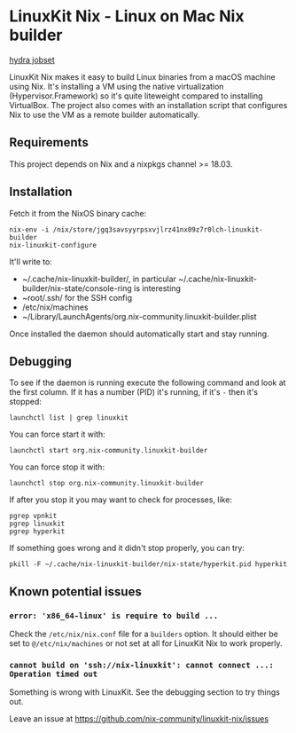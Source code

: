 # LinuxKit Nix - Linux on Mac Nix builder

[hydra jobset](https://hydra.nixos.org/jobset/linux-on-mac-builder/master)

LinuxKit Nix makes it easy to build Linux binaries from a macOS machine using
Nix. It's installing a VM using the native virtualization
(Hypervisor.Framework) so it's quite liteweight compared to installing
VirtualBox. The project also comes with an installation script that configures
Nix to use the VM as a remote builder automatically.

## Requirements

This project depends on Nix and a nixpkgs channel >= 18.03.

## Installation

Fetch it from the NixOS binary cache:

    nix-env -i /nix/store/jgq3savsyyrpsxvjlrz41nx09z7r0lch-linuxkit-builder
    nix-linuxkit-configure
    
It'll write to:

 - ~/.cache/nix-linuxkit-builder/, in particular
   ~/.cache/nix-linuxkit-builder/nix-state/console-ring is interesting
 - ~root/.ssh/ for the SSH config
 - /etc/nix/machines
 - ~/Library/LaunchAgents/org.nix-community.linuxkit-builder.plist

Once installed the daemon should automatically start and stay running.

## Debugging

To see if the daemon is running execute the following command and look at the
first column. If it has a number (PID) it's running, if it's `-` then it's
stopped:

    launchctl list | grep linuxkit

You can force start it with:

    launchctl start org.nix-community.linuxkit-builder

You can force stop it with:

    launchctl stop org.nix-community.linuxkit-builder

If after you stop it you may want to check for processes, like:

    pgrep vpnkit
    pgrep linuxkit
    pgrep hyperkit

If something goes wrong and it didn't stop properly, you can try:

    pkill -F ~/.cache/nix-linuxkit-builder/nix-state/hyperkit.pid hyperkit

## Known potential issues

### `error: 'x86_64-linux' is require to build ...`

Check the `/etc/nix/nix.conf` file for a `builders` option. It should either
be set to `@/etc/nix/machines` or not set at all for LinuxKit Nix to work
properly.

### `cannot build on 'ssh://nix-linuxkit': cannot connect ...: Operation timed out`

Something is wrong with LinuxKit. See the debugging section to try things out.

Leave an issue at https://github.com/nix-community/linuxkit-nix/issues
